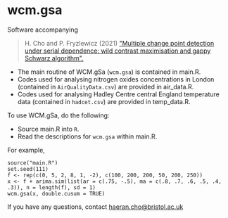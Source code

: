# wcm.gsa
Software accompanying 
> H. Cho and P. Fryzlewicz (2021) ["Multiple change point detection under serial dependence: wild contrast maximisation and gappy Schwarz algorithm".](https://arxiv.org/abs/2011.13884)

- The main routine of WCM.gSa (`wcm.gsa`) is contained in main.R. 
- Codes used for analysing nitrogen oxides concentrations in London (contained in `AirQualityData.csv`) are provided in air_data.R.
- Codes used for analysing Hadley Centre central England temperature data (contained in `hadcet.csv`) are provided in temp_data.R.

To use WCM.gSa, do the following:

- Source main.R into `R`.
- Read the descriptions for `wcm.gsa` within main.R.

For example,

```{r}
source("main.R")
set.seed(111)
f <- rep(c(0, 5, 2, 8, 1, -2), c(100, 200, 200, 50, 200, 250))
x <- f + arima.sim(list(ar = c(.75, -.5), ma = c(.8, .7, .6, .5, .4, .3)), n = length(f), sd = 1)
wcm.gsa(x, double.cusum = TRUE)
```

If you have any questions, contact haeran.cho@bristol.ac.uk
